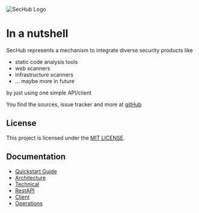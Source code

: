 <!-- SPDX-License-Identifier: MIT -->
![SecHub Logo](https://daimler.github.io/sechub/latest/images/sechub-logo.png)


# In a nutshell

SecHub represents a mechanism to integrate diverse security products like
- static code analysis tools
- web scanners
- infrastructure scanners
- ... maybe more in future

by just using one simple API/client

You find the sources, issue tracker and more at [gitHub ](https://github.com/Daimler/sechub)

## License

This project is licensed under the [MIT LICENSE](https://github.com/Daimler/sechub/blob/master/LICENSE).

## Documentation

- [Quickstart Guide](https://daimler.github.io/sechub/latest/sechub-quickstart-guide.html)
- [Architecture](https://daimler.github.io/sechub/latest/sechub-architecture.html)
- [Technical](https://daimler.github.io/sechub/latest/sechub-techdoc.html)
- [RestAPI](https://daimler.github.io/sechub/latest/sechub-restapi.html)
- [Client](https://daimler.github.io/sechub/latest/sechub-client.html)
- [Operations](https://daimler.github.io/sechub/latest/sechub-operations.html)